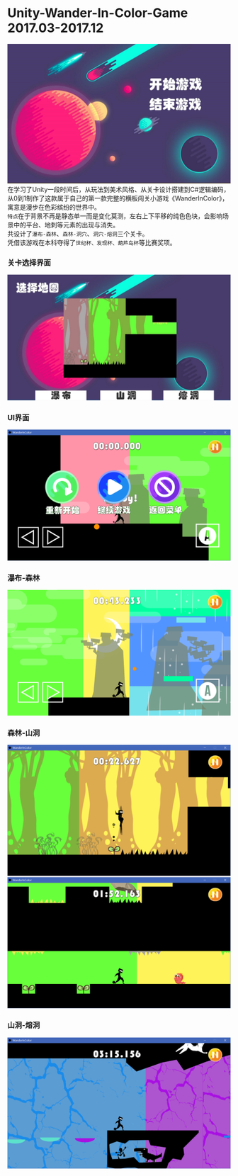 # Unity-Wander-In-Color-Game 2017.03-2017.12
![StartGame](https://github.com/ColorGalaxy/Unity-Wander-In-Color-Game/raw/master/Screenshot/StartGame.jpg)<br>
在学习了Unity一段时间后，从玩法到美术风格、从关卡设计搭建到C#逻辑编码，从0到1制作了这款属于自己的第一款完整的横板闯关小游戏《WanderInColor》，寓意是漫步在色彩缤纷的世界中。<br>
`特点`在于背景不再是静态单一而是变化莫测，左右上下平移的纯色色块，会影响场景中的平台、地刺等元素的出现与消失。<br>
共设计了`瀑布-森林`、`森林-洞穴`、`洞穴-熔洞`三个关卡。<br>
凭借该游戏在本科夺得了`世纪杯、发现杯、葫芦岛杯`等比赛奖项。<br>
### 关卡选择界面
![LevelSelect](https://github.com/ColorGalaxy/Unity-Wander-In-Color-Game/raw/master/Screenshot/LevelSelect.jpg)<br>
### UI界面
![UI](https://github.com/ColorGalaxy/Unity-Wander-In-Color-Game/raw/master/Screenshot/UI.png)<br>
### 瀑布-森林
![Waterfall2](https://github.com/ColorGalaxy/Unity-Wander-In-Color-Game/raw/master/Screenshot/Waterfall2.png)<br>
### 森林-山洞
![Forest](https://github.com/ColorGalaxy/Unity-Wander-In-Color-Game/raw/master/Screenshot/Forest.png)<br>
![Forest2](https://github.com/ColorGalaxy/Unity-Wander-In-Color-Game/raw/master/Screenshot/Forest2.png)<br>
### 山洞-熔洞
![Level3](https://github.com/ColorGalaxy/Unity-Wander-In-Color-Game/raw/master/Screenshot/Level3.png)<br>
